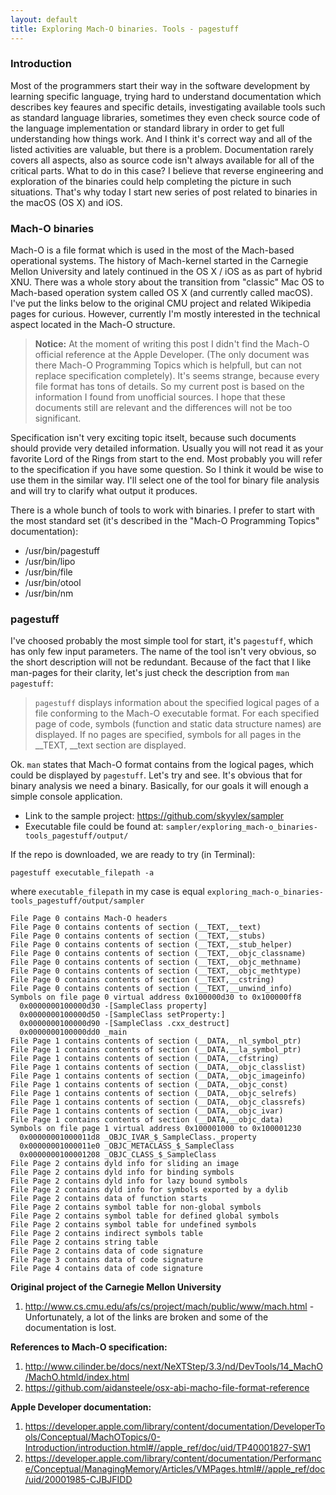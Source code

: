 ```yaml
---
layout: default
title: Exploring Mach-O binaries. Tools - pagestuff
---
```


### Introduction

Most of the programmers start their way in the software development by learning specific language, trying hard to understand documentation which describes key feaures and specific details, investigating available tools such as standard language libraries, sometimes they even check source code of the language implementation or standard library in order to get full understanding how things work. And I think it's correct way and all of the listed activities are valuable, but there is a problem. Documentation rarely covers all aspects, also as source code isn't always available for all of the critical parts. What to do in this case? I believe that reverse engineering and exploration of the binaries could help completing the picture in such situations. That's why today I start new series of post related to binaries in the macOS (OS X) and iOS.

### Mach-O binaries

Mach-O is a file format which is used in the most of the Mach-based operational systems. The history of Mach-kernel started in the Carnegie Mellon University and lately continued in the OS X / iOS as as part of hybrid XNU. There was a whole story about the transition from "classic" Mac OS to Mach-based operation system called OS X (and currently called macOS). I've put the links below to the original CMU project and related Wikipedia pages for curious. However, currently I'm mostly interested in the technical aspect located in the Mach-O structure.

> **Notice:**
> At the moment of writing this post I didn't find the Mach-O official reference at the Apple Developer. (The only document was there Mach-O Programming Topics which is helpfull, but can not replace specification completely). It's seems strange, because every file format has tons of details. So my current post is based on the information I found from unofficial sources. I hope that these documents still are relevant and the differences will not be too significant.

Specification isn't very exciting topic itselt, because such documents should provide very detailed information. Usually you will not read it as your favorite Lord of the Rings from start to the end. Most probably you will refer to the specification if you have some question. So I think it would be wise to use them in the similar way. I'll select one of the tool for binary file analysis and will try to clarify what output it produces. 

There is a whole bunch of tools to work with binaries. I prefer to start with the most standard set (it's described in the "Mach-O Programming Topics" documentation):

- /usr/bin/pagestuff
- /usr/bin/lipo
- /usr/bin/file
- /usr/bin/otool
- /usr/bin/nm

### pagestuff

I've choosed probably the most simple tool for start, it's `pagestuff`, which has only few input parameters. The name of the tool isn't very obvious, so the short description will not be redundant. Because of the fact that I like man-pages for their clarity, let's just check the description from `man pagestuff`:

> `pagestuff`  displays  information  about  the specified logical pages of a file conforming to the Mach-O executable format.  For each specified page of code, symbols (function and static data structure names) are displayed.  If no pages are specified, symbols for all pages in the __TEXT, __text section are displayed.

Ok. `man` states that Mach-O format contains from the logical pages, which could be displayed by `pagestuff`. Let's try and see. It's obvious that for binary analysis we need a binary. Basically, for our goals it will enough a simple console application.

- Link to the sample project: https://github.com/skyylex/sampler
- Executable file could be found at: `sampler/exploring_mach-o_binaries-tools_pagestuff/output/`

If the repo is downloaded, we are ready to try (in Terminal):

`pagestuff executable_filepath -a`

where `executable_filepath` in my case is equal `exploring_mach-o_binaries-tools_pagestuff/output/sampler`

```
File Page 0 contains Mach-O headers
File Page 0 contains contents of section (__TEXT,__text)
File Page 0 contains contents of section (__TEXT,__stubs)
File Page 0 contains contents of section (__TEXT,__stub_helper)
File Page 0 contains contents of section (__TEXT,__objc_classname)
File Page 0 contains contents of section (__TEXT,__objc_methname)
File Page 0 contains contents of section (__TEXT,__objc_methtype)
File Page 0 contains contents of section (__TEXT,__cstring)
File Page 0 contains contents of section (__TEXT,__unwind_info)
Symbols on file page 0 virtual address 0x100000d30 to 0x100000ff8
  0x0000000100000d30 -[SampleClass property]
  0x0000000100000d50 -[SampleClass setProperty:]
  0x0000000100000d90 -[SampleClass .cxx_destruct]
  0x0000000100000dd0 _main
File Page 1 contains contents of section (__DATA,__nl_symbol_ptr)
File Page 1 contains contents of section (__DATA,__la_symbol_ptr)
File Page 1 contains contents of section (__DATA,__cfstring)
File Page 1 contains contents of section (__DATA,__objc_classlist)
File Page 1 contains contents of section (__DATA,__objc_imageinfo)
File Page 1 contains contents of section (__DATA,__objc_const)
File Page 1 contains contents of section (__DATA,__objc_selrefs)
File Page 1 contains contents of section (__DATA,__objc_classrefs)
File Page 1 contains contents of section (__DATA,__objc_ivar)
File Page 1 contains contents of section (__DATA,__objc_data)
Symbols on file page 1 virtual address 0x100001000 to 0x100001230
  0x00000001000011d8 _OBJC_IVAR_$_SampleClass._property
  0x00000001000011e0 _OBJC_METACLASS_$_SampleClass
  0x0000000100001208 _OBJC_CLASS_$_SampleClass
File Page 2 contains dyld info for sliding an image
File Page 2 contains dyld info for binding symbols
File Page 2 contains dyld info for lazy bound symbols
File Page 2 contains dyld info for symbols exported by a dylib
File Page 2 contains data of function starts
File Page 2 contains symbol table for non-global symbols
File Page 2 contains symbol table for defined global symbols
File Page 2 contains symbol table for undefined symbols
File Page 2 contains indirect symbols table
File Page 2 contains string table
File Page 2 contains data of code signature
File Page 3 contains data of code signature
File Page 4 contains data of code signature
```

**Original project of the Carnegie Mellon University**

1. http://www.cs.cmu.edu/afs/cs/project/mach/public/www/mach.html - Unfortunately, a lot of the links are broken and some of the documentation is lost.

**References to Mach-O specification:**

1. http://www.cilinder.be/docs/next/NeXTStep/3.3/nd/DevTools/14_MachO/MachO.htmld/index.html
2. https://github.com/aidansteele/osx-abi-macho-file-format-reference

**Apple Developer documentation:**

1. https://developer.apple.com/library/content/documentation/DeveloperTools/Conceptual/MachOTopics/0-Introduction/introduction.html#//apple_ref/doc/uid/TP40001827-SW1
2. https://developer.apple.com/library/content/documentation/Performance/Conceptual/ManagingMemory/Articles/VMPages.html#//apple_ref/doc/uid/20001985-CJBJFIDD
